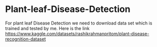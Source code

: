 # Plant-leaf-Disease-Detection

For plant leaf Disease Detection we need to download data set which is trained and tested by me. Here is the link
https://www.kaggle.com/datasets/rashikrahmanpritom/plant-disease-recognition-dataset
